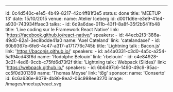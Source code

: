 ---

id: 0c4d540c-e1e5-4b49-8217-42c4ff81f3e5
status: done
title: 'MEETUP 13'
date: 15/10/2015
venue:
name: Atelier Iceberg
id: d0011d6e-e3e9-41e4-a930-743934ffaec3
talks: -
id: 6d9a6dae-011b-43f1-8a8f-35f2b541fb48
title: 'Live coding sur le Framework React Native'
link: 'https://facebook.github.io/react-native/'
speakers: -
id: 44ecb2f3-386a-49d0-82a1-3ec8bdde41a0
name: 'Axel Cateland'
link: 'catelandaxel' -
id: 60b9367e-6fe6-4c47-a317-a171776c745b
title: 'Lightning talk : Bacon.js'
link: 'https://baconjs.github.io/'
speakers: -
id: a44a0331-c3d0-4a5c-a254-5a194cd43f6d
name: 'Rodolphe Belouin'
link: 'rbelouin' -
id: c4e84928-3c21-4ed6-9ccb-c75fd6d73f2f
title: 'Lightning talk : Webpack (Slides)'
link: 'https://webpack.github.io/'
speakers: -
id: 6b6497c6-1490-49c9-95ac-cc5f0d301359
name: 'Thomas Moyse'
link: 't8g'
sponsor:
name: 'Conserto'
id: 6c6a636e-8079-4b86-8ea2-06c998ee3270
image: /images/meetup/react.svg

